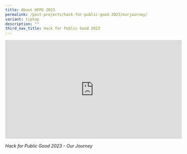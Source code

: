 ```yaml
---
title: About HFPG 2023
permalink: /past-projects/hack-for-public-good-2023/ourjourney/
variant: tiptap
description: ""
third_nav_title: Hack for Public Good 2023
---
```

<div class="iframe-wrapper">
<iframe height="315" width="560" allowfullscreen="true" frameborder="0" src="https://www.youtube.com/embed/yCqXzrVJQI0?si=bm4zbwp4azLZ5Ssv"></iframe>
</div>
<p><em>Hack for Public Good 2023 - Our Journey</em>
</p>